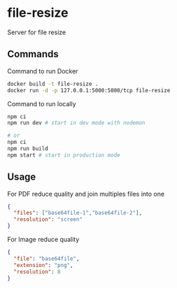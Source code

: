 # file-resize

Server for file resize

## Commands

Command to run Docker

```bash
docker build -t file-resize .
docker run -d -p 127.0.0.1:5000:5000/tcp file-resize 
```

Command to run locally

```bash
npm ci
npm run dev # start in dev mode with nodemon

# or
npm ci
npm run build 
npm start # start in production mode
```

## Usage

For PDF reduce quality and join multiples files into one

```json
{
  "files": ["base64file-1","base64file-2"],
  "resolution": "screen"
}
```

For Image reduce quality

```json
{
  "file": "base64file",
  "extension": "png",
  "resolution": 8
}
```
